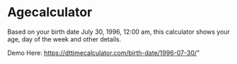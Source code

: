 # Agecalculator
Based on your birth date July 30, 1996, 12:00 am, this calculator shows your age, day of the week and other details.

Demo Here: https://dttimecalculator.com/birth-date/1996-07-30/" 
         

